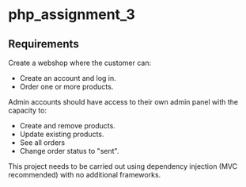 # php_assignment_3

## Requirements

Create a webshop where the customer can:

- Create an account and log in.
- Order one or more products.

Admin accounts should have access to their own admin panel with the capacity to:

- Create and remove products.
- Update existing products.
- See all orders
- Change order status to "sent".

This project needs to be carried out using dependency injection (MVC recommended) with no additional frameworks.